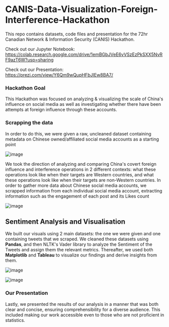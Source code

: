 # CANIS-Data-Visualization-Foreign-Interference-Hackathon

This repo contains datasets, code files and presentation for the 72hr Canadian Network & Information Security (CANIS) Hackathon. 

Check out our Jupyter Notebook: https://colab.research.google.com/drive/1emBGbJVeE6vVSzEzPkSXX5NvRF9azT6W?usp=sharing

Check out our Presentation: https://prezi.com/view/Y6Qm9wQupHFbJIEw8BA7/

### Hackathon Goal

This Hackathon was focused on analyzing & visualizing the scale of China's influence on social media as well as investigating whether there have been attempts at foreign influence through these accounts.

### Scrapping the data

In order to do this, we were given a raw, uncleaned dataset containing metadata on Chinese owned/affiliated social media accounts as a starting point

![image](https://github.com/khushil-sketch/CANIS-Data-Visualization-Foreign-Interference-Hackathon/assets/52947378/c66c1dbf-c6e2-43a3-9e53-37f31594dd51)

We took the direction of analyzing and comparing China's covert foreign influence and interference operations in 2 different contexts: what these operations look like when their targets are Western countries, and what these operations look like when their targets are non-Western countries. 
In order to gather more data about Chinese social media accounts, we scrapped information from each individual social media account, extracting information such as the engagement of each post and its Likes count

![image](https://github.com/khushil-sketch/CANIS-Data-Visualization-Foreign-Interference-Hackathon/assets/52947378/da650d53-f382-4e36-afd8-d99ceb4cc659)

## Sentiment Analysis and Visualisation
We built our visuals using 2 main datasets: the one we were given and one containing tweets that we scraped. We cleaned these datasets using **Pandas**, and then NLTK's Vader library to analyze the Sentiment of the Tweets and assign them the relevant metrics. Thereafter, we used both **Matplotlib** and **Tableau** to visualize our findings and derive insights from them.

![image](https://github.com/khushil-sketch/CANIS-Data-Visualization-Foreign-Interference-Hackathon/assets/52947378/5e101658-9f2e-4072-bdb1-2fe2fa8276e5)

![image](https://github.com/khushil-sketch/CANIS-Data-Visualization-Foreign-Interference-Hackathon/assets/52947378/66a3bc04-36cf-4d34-8524-1bdbe44a4572)

### Our Presentation

Lastly, we presented the results of our analysis in a manner that was both clear and concise, ensuring comprehensibility for a diverse audience. This included making our work accessible even to those who are not proficient in statistics.


